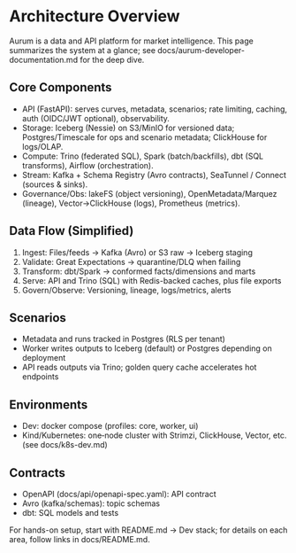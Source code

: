 # Architecture Overview

Aurum is a data and API platform for market intelligence. This page summarizes the system at a glance; see docs/aurum-developer-documentation.md for the deep dive.

## Core Components

- API (FastAPI): serves curves, metadata, scenarios; rate limiting, caching, auth (OIDC/JWT optional), observability.
- Storage: Iceberg (Nessie) on S3/MinIO for versioned data; Postgres/Timescale for ops and scenario metadata; ClickHouse for logs/OLAP.
- Compute: Trino (federated SQL), Spark (batch/backfills), dbt (SQL transforms), Airflow (orchestration).
- Stream: Kafka + Schema Registry (Avro contracts), SeaTunnel / Connect (sources & sinks).
- Governance/Obs: lakeFS (object versioning), OpenMetadata/Marquez (lineage), Vector→ClickHouse (logs), Prometheus (metrics).

## Data Flow (Simplified)

1) Ingest: Files/feeds → Kafka (Avro) or S3 raw → Iceberg staging
2) Validate: Great Expectations → quarantine/DLQ when failing
3) Transform: dbt/Spark → conformed facts/dimensions and marts
4) Serve: API and Trino (SQL) with Redis-backed caches, plus file exports
5) Govern/Observe: Versioning, lineage, logs/metrics, alerts

## Scenarios

- Metadata and runs tracked in Postgres (RLS per tenant)
- Worker writes outputs to Iceberg (default) or Postgres depending on deployment
- API reads outputs via Trino; golden query cache accelerates hot endpoints

## Environments

- Dev: docker compose (profiles: core, worker, ui)
- Kind/Kubernetes: one‑node cluster with Strimzi, ClickHouse, Vector, etc. (see docs/k8s-dev.md)

## Contracts

- OpenAPI (docs/api/openapi-spec.yaml): API contract
- Avro (kafka/schemas): topic schemas
- dbt: SQL models and tests

For hands-on setup, start with README.md → Dev stack; for details on each area, follow links in docs/README.md.
